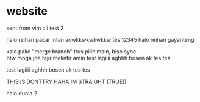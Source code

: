 # website

sent from vim cli
test 2

halo reihan
pacar intan aowkkwkwkwkkw
tes 12345
halo reihan gayanteng

kalo pake "merge branch" trus pilih main, biso sync \
btw moga joe tajir melintir
amin
test lagiiii aghhh bosen ak tes tes

test lagiiii aghhh bosen ak tes tes

THIS IS DONTTRY HAHA IM STRAIGHT (TRUE))

halo dunia 2
